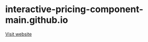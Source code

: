 # interactive-pricing-component-main.github.io

[Visit website](https://abhishek622.github.io/interactive-pricing-component-main.github.io/)
